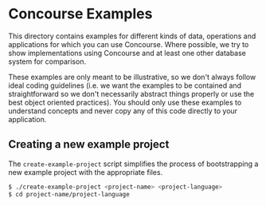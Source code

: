 # Concourse Examples
This directory contains examples for different kinds of data, operations and
applications for which you can use Concourse. Where possible, we try to show
implementations using Concourse and at least one other database system for
comparison.

These examples are only meant to be illustrative, so we don't always follow
ideal coding guidelines (i.e. we want the examples to be contained and
straightforward so we don't necessarily abstract things properly or use the best
object oriented practices). You should only use these examples to understand
concepts and never copy any of this code directly to your application.

## Creating a new example project
The `create-example-project` script simplifies the process of bootstrapping a
new example project with the appropriate files.
```bash
$ ./create-example-project <project-name> <project-language>
$ cd project-name/project-language
```

